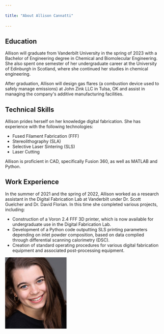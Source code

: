 ```yaml
---

title: "About Allison Cannatti"

---
```


## Education

Allison will graduate from Vanderbilt University in the spring of 2023 with a Bachelor of Engineering degree in Chemical and Biomolecular Engineering. She also spent one semester of her undergraduate career at the University of Edinburgh in Scotland, where she continued her studies in chemical engineering.

After graduation, Allison will design gas flares (a combustion device used to safely manage emissions) at John Zink LLC in Tulsa, OK and assist in managing the company's additive manufacturing facilities. 

## Technical Skills

Allison prides herself on her knowledge digital fabrication. She has experience with the following technologies:

* Fused Filament Fabrication (FFF)
* Stereolithography (SLA)
* Selective Laser Sintering (SLS)
* Laser Cutting

Allison is proficient in CAD, specifically Fusion 360, as well as MATLAB and Python.

## Work Experience

In the summer of 2021 and the spring of 2022, Allison worked as a research assistant in the Digital Fabrication Lab at Vanderbilt under Dr. Scott Guelcher and Dr. David Florian. In this time she completed various projects, including:
* Construction of a Voron 2.4 FFF 3D printer, which is now available for undergraduate use in the Digital Fabrication Lab.
* Development of a Python code outputting SLS printing parameters depending on inlet powder composition, based on data complied through differential scanning calorimetry (DSC).
* Creation of standard operating procedures for various digital fabrication equipment and associated post-processing equipment.

<img src="/assets/img/allison_headshot.jpg" alt="Allison Cannatti" style="width:200px;"/>
